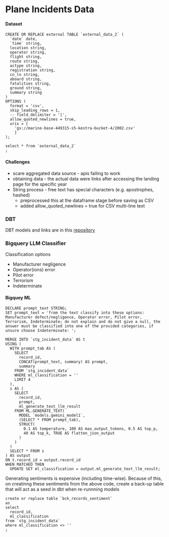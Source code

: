# Plane Incidents Data


#### Dataset 
```
CREATE OR REPLACE external TABLE `external_data_2` (
  `date` date,
  `time` string,
  location string,
  operator string,
  flight string,
  route string,
  actype string,
  registration string,
  cn_ln string,
  aboard string, 
  fatalities string, 
  ground string, 
  summary string
)
OPTIONS (
  format = 'csv',
  skip_leading_rows = 1,
  -- field_delimiter = '|',
  allow_quoted_newlines = true,
  uris = [
    'gs://marine-base-449315-s5-kestra-bucket-4/2002.csv'
    ]
);

select * from `external_data_2`
;
```

#### Challenges
- scare aggregated data source - apis failing to work
- obtaining data - the actual data were links after accessing the landing page for the specific year
- String process - free text has special characters (e.g. apostrophes, hashed) 
  - preprocessed this at the dataframe stage before saving as CSV
  - added allow_quoted_newlines = true for CSV multi-line text

### DBT 
DBT models and links are in this [repository](https://github.com/dakn2005/dbt_capstone_repo)

### Bigquery LLM Classifier
Classification options
- Manufacturer negligence 
- Operator(ions) error
- Pilot error
- Terrorism
- Indeterminate

#### Bigquey ML
```
DECLARE prompt_text STRING;
SET prompt_text = 'from the text classify into these options: Manufacturer defect/negligence, Operator error, Pilot error, Terrorism, Indeterminate; do not explain and do not give a null, the answer must be classified into one of the provided categories, if unsure choose Indeterminate: ';

MERGE INTO `stg_incident_data` AS t
USING (
  WITH prompt_tab AS (
    SELECT 
      record_id,
      CONCAT(prompt_text, summary) AS prompt,
      summary
    FROM `stg_incident_data`
    WHERE ml_classification = ''
    LIMIT 4
  ),
  s AS (
    SELECT 
      record_id,
      prompt,
      ml_generate_text_llm_result
    FROM ML.GENERATE_TEXT(
      MODEL `models.gemini_model1`,
      (SELECT * FROM prompt_tab),
      STRUCT(
        0.1 AS temperature, 100 AS max_output_tokens, 0.5 AS top_p,
        40 AS top_k, TRUE AS flatten_json_output
      )
    )
  )
  SELECT * FROM s
) AS output
ON t.record_id = output.record_id
WHEN MATCHED THEN
  UPDATE SET ml_classification = output.ml_generate_text_llm_result;
```

Generating sentiments is expensive (including time-wise). Because of this, on creatinng these sentiments from the above code, create a back-up table that will act as a seed in dbt when re-runnning models

```
create or replace table `bck_records_sentiment`
as
select 
  record_id, 
  ml_classification
from `stg_incident_data`
where ml_classification <> ''
;
```

